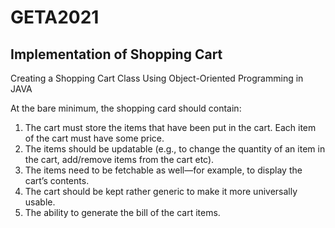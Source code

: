 # GETA2021

## Implementation of Shopping Cart

Creating a Shopping Cart Class Using Object-Oriented Programming in JAVA

At the bare minimum, the shopping card should contain:

1. The cart must store the items that have been put in the cart. Each item of the cart must have some price.
2. The items should be updatable (e.g., to change the quantity of an item in the cart, add/remove items from the cart etc).
3. The items need to be fetchable as well—for example, to display the cart’s contents. 
4. The cart should be kept rather generic to make it more universally usable.
5. The ability to generate the bill of the cart items.
